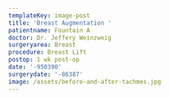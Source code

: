 ```yaml
---
templateKey: image-post
title: 'Breast Augmentation '
patientname: Fountain A
doctor: Dr. Jeffery Weinzweig
surgeryarea: Breast
procedure: Breast Lift
postop: 1 wk post-op
date: '-950390'
surgerydate: '-86387'
image: /assets/before-and-after-tachmes.jpg
---
```


